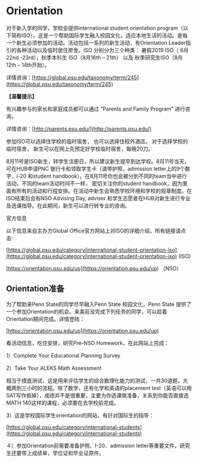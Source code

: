 # Orientation

对于新入学的同学，学校会提供international student orientation program（以下简称ISO）。这是一个帮助国际学生融入校园文化，适应本地生活的活动。是每一个新生必须参加的活动。活动包括一系列的新生活动，有Orientation Leader指引的各种活动以及临时居住房舍。ISO 分别分为三个种类： 暑假2019 ISO（ 6月22nd -23rd），秋季本科生 ISO（8月16th – 21th） 以及 秋季研究生ISO（8月12th – 14th开始）。

详情咨询：[https://global.psu.edu/taxonomy/term/245](https://global.psu.edu/taxonomy/term/245)

**【温馨提示】**

有兴趣参与的家长和家庭成员都可以通过 “Parents and Family Program” 进行咨询，

详情咨询：[http://parents.psu.edu/](http://parents.psu.edu/)

参加ISO可以选择住学校的临时宿舍， 也可以选择住校外酒店。 对于选择学校的临时宿舍， 新生可以在网上先预定好学校临时宿舍，每晚20刀。

8月11号是ISO新生，转学生注册日，所以建议新生提早到达学校。8月11号当天，可在HUB申请PNC 银行卡和领取学生卡（请带护照，admission letter上的9个数字，i-20 和student handbook）。在8月11号你也会被分到不同的team当中进行活动，不同的team活动时间不一样， 密切关注你的student handbook，因为里面有所有的活动和行程安排。在活动中新生会熟悉学校环境和学校的规章制度。在ISO结束后会有NSO Advising Day, adviser 和学生志愿者在HUB对新生进行专业及选课指导。在此期间，新生可以进行转专业的咨询。

官方信息

以下信息来自主办方Global Office官方网站上对ISO的详细介绍，所有链接请点击: 

[https://global.psu.edu/category/international-student-orientation-iso](https://global.psu.edu/category/international-student-orientation-iso)  \(ISO\) 

[https://orientation.psu.edu/up](https://orientation.psu.edu/up) （NSO）

## Orientation准备

为了帮助来Penn State的同学尽早融入Penn State 校园文化，Penn State 提供了一个参加Orientation的机会。来美前没完成下列任务的同学，可以趁着Orientation期间完成。详情登陆：

[https://orientation.psu.edu/up](https://orientation.psu.edu/up)

看活动信息，吃住安排，研究Pre-NSO Homework，在此网站上完成：

1）Complete Your Educational Planning Survey

2）Take Your ALEKS Math Assessment

相当于摸底测试，这是用来评估学生的综合数理化能力的测试，一共30道题，大概两到三小时的流程。除了数学，还有化学和英语的placement test（英语可以用SAT写作抵掉），成绩并不是很重要，主要为你选课做准备，关系到你能否直接选MATH 140这样的课程，必须要在去学校前完成。

3）这是学校国际学生orientation的网站，有针对国际生的指导：

[https://global.psu.edu/category/international-students](https://global.psu.edu/category/international-students)

４）参加Orientation前需要准备护照、I-20、admission letter等重要文件，研究生还要带上成绩单，学位证和毕业证原件。

